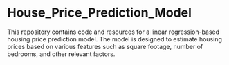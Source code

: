 # House_Price_Prediction_Model
This repository contains code and resources for a linear regression-based housing price prediction model. The model is designed to estimate housing prices based on various features such as square footage, number of bedrooms, and other relevant factors.
